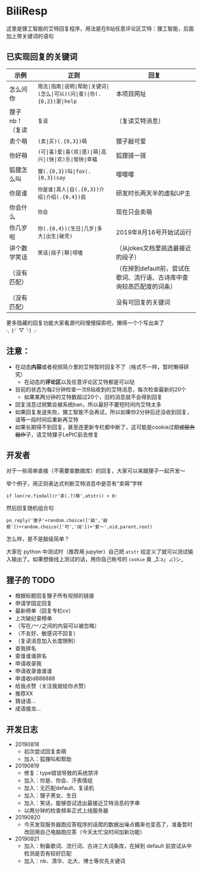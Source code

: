 # BiliResp

这里是狸工智能的艾特回复程序，用法是在B站任意评论区艾特：狸工智能，后面加上带关键词的语句


## 已实现回复的关键词

示例 | 正则 | 回复
------------ | ------------- | -------------
怎么问你 | `用法\|指南\|说明\|帮助\|关键词\|(怎么\|可以)(问\|查)\|你(.{0,2})家\|help` | 本项目网址
狸子nb！（复读 | `复读` | （复读艾特消息）
卖个萌 | `(卖\|买)(.{0,3})萌` | 狸子敲可爱
你好萌 | `(可\|喜)爱\|喜(欢\|感)\|萌\|高兴\|(快\|欢)乐\|愉快\|幸福` | 狐狸搓一搓
狐狸怎么叫 | `狸(.{0,3})叫\|fox(.{0,3})say` | 嘤嘤嘤
你是谁 | `你是谁\|真人\|自(.{0,3})介绍\|介绍(.{0,4})自` | 研发时长两天半的虚拟UP主
你会什么 | `你会` | 现在只会卖萌
你几岁啦 | `你(.{0,4})(生日\|几岁\|多大\|出生\|破壳)` | 2019年8月16号开始试运行
讲个数学笑话 | `笑话\|段子\|聊\|唠嗑` | （从jokes文档里挑选最接近的段子）
（没有匹配） |  | （在掉到default前，尝试在歌词、流行语、古诗库中查询较高匹配度的词条）
（没有匹配） |  | 没有可回复的关键词

更多隐藏的回复功能大家看源代码慢慢探索吧，懒得一个个写出来了 ╮(╯▽╰)╭



## 注意：

- 在动态**内容**或者视频简介里的艾特暂时回复不了（格式不一样，暂时懒得研究）
  - 在动态的**评论区**以及任意评论区艾特都是可以哒
- 目前的状态为每2分钟检查一次B站收到的艾特消息，每次检查最新的20个
  - 如果某两分钟的艾特数超过20个，旧的消息就不会得到回复
- 回复消息过频繁会被系统ban，所以最好不要短时间内艾特太多
- 如果回复发送失败，狸工智能不会再试，所以如果你2分钟后还没收到回复，请等一段时间后重新再艾特
- 如果长期得不到回复，甚至连更新专栏都中断了，这可能是cookie过期~~或服务器炸了~~，请艾特狸子LePtC前去修复


## 开发者

对于一些简单直接（不需要查数据库）的回复，大家可以来跟狸子一起开发～

举个例子，用正则表达式判断艾特消息中是否有“卖萌”字样

`if len(re.findall(r'卖(.?)萌',atstr)) > 0:`

然后回复随机组合句

`po_reply('狸子'+random.choice(['敲','敲极'])+random.choice(['可','阔'])+'爱～',oid,parent,root)`

怎么样，是不是敲级简单？

大家在 python 中测试时（推荐用 jupyter）自己把 `atstr` 给定义了就可以测试输入输出了。如果想做线上测试的话，用你自己帐号的 `cookie` 奥 \_Σ:з」∠)シ\_



## 狸子的 TODO

- 根据标题回复狸子所有视频的链接
- 申请学固定回复
- 最新榜单（回复专栏cv）
- 上次破纪录榜单
- （写在`/**/`之间的内容可以被忽略）
- （不友好、敏感词不回复）
- （复读消息加入长度限制）
- 查我排名
- 查谁谁谁排名
- 申请收录我
- 申请收录谁谁谁
- 申请收id888888
- 给我点赞（关注我就给你点赞）
- 推荐XX
- 猜谜语…
- 成语接龙…



## 开发日志

- 20190818
  - 初次尝试回复卖萌
  - 加入：狐狸叫和帮助
- 20190819
  - 修复：type错误导致的系统禁评
  - 加入：你是、你会、汗表情组
  - 加入：无匹配default、复读机
  - 加入：狸子男女、生日
  - 加入：笑话，能够尝试选出最接近艾特消息的字串
  - 以两分钟的检查频率正式上线服务器
- 20190820
  - 今天发现服务器跑应答程序的话爬的数据出噪点概率也变高了，准备暂时改回用自己电脑跑应答（今天太忙没时间加新功能）
- 20190821
  - 加入：制备歌词、流行词、古诗三大词条库，在掉到 default 前尝试从中检测是否有较好匹配
  - 加入：nb、清华、北大、博士等优先关键词
